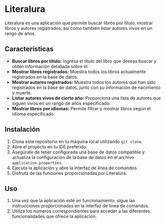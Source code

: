 # Literalura

Literalura es una aplicación que permite buscar libros por título, mostrar libros y autores registrados, así como también listar autores vivos en un rango de años.

## Características

- **Buscar libros por título:** Ingresa el título del libro que deseas buscar y obtén información detallada sobre él.
- **Mostrar libros registrados:** Muestra todos los libros actualmente registrados en la base de datos.
- **Mostrar autores registrados:** Muestra todos los autores que han sido registrados en la base de datos, junto con su información de nacimiento y muerte.
- **Listar autores vivos de cierto año:** Proporciona una lista de autores que siguen vivos en un rango de años especificado.
- **Mostrar libros por idiomas:** Permite filtrar y mostrar libros según el idioma especificado.

## Instalación

1. Clona este repositorio en tu máquina local utilizando `git clone`.
2. Abre el proyecto en tu IDE preferido.
3. Asegúrate de tener configurada una base de datos compatible y actualiza la configuración de la base de datos en el archivo `application.properties`.
4. Ejecuta la aplicación y abre la interfaz de línea de comandos.
5. Disfruta de las funciones proporcionadas por Literalura.

## Uso

1. Una vez que la aplicación esté en funcionamiento, sigue las instrucciones proporcionadas en la interfaz de línea de comandos.
2. Utiliza los números correspondientes para acceder a las diferentes funcionalidades que ofrece la aplicación.
